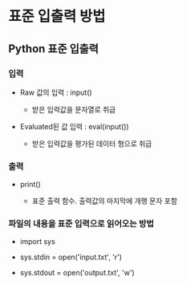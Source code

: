 # 표준 입출력 방법

## Python 표준 입출력

### 입력

- Raw 값의 입력 : input()

    - 받은 입력값을 문자열로 취급

- Evaluated된 값 입력 : eval(input())

    - 받은 입력값을 평가된 데이터 형으로 취급

### 출력

- print()

    - 표준 출력 함수. 출력값의 마지막에 개행 문자 포함

### 파일의 내용을 표준 입력으로 읽어오는 방법

- import sys

- sys.stdin = open('input.txt', 'r')

- sys.stdout = open('output.txt', 'w')